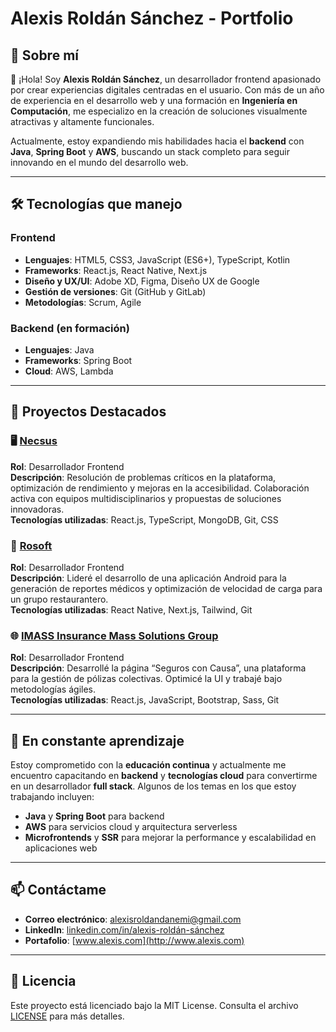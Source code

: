 # Alexis Roldán Sánchez - Portfolio

## 🚀 Sobre mí

👋 ¡Hola! Soy **Alexis Roldán Sánchez**, un desarrollador frontend apasionado por crear experiencias digitales centradas en el usuario. Con más de un año de experiencia en el desarrollo web y una formación en **Ingeniería en Computación**, me especializo en la creación de soluciones visualmente atractivas y altamente funcionales.

Actualmente, estoy expandiendo mis habilidades hacia el **backend** con **Java**, **Spring Boot** y **AWS**, buscando un stack completo para seguir innovando en el mundo del desarrollo web.

---

## 🛠️ Tecnologías que manejo

### Frontend

- **Lenguajes**: HTML5, CSS3, JavaScript (ES6+), TypeScript, Kotlin
- **Frameworks**: React.js, React Native, Next.js
- **Diseño y UX/UI**: Adobe XD, Figma, Diseño UX de Google
- **Gestión de versiones**: Git (GitHub y GitLab)
- **Metodologías**: Scrum, Agile

### Backend (en formación)

- **Lenguajes**: Java
- **Frameworks**: Spring Boot
- **Cloud**: AWS, Lambda

---

## 💼 Proyectos Destacados

### 🖥️ [Necsus](#)
**Rol**: Desarrollador Frontend  
**Descripción**: Resolución de problemas críticos en la plataforma, optimización de rendimiento y mejoras en la accesibilidad. Colaboración activa con equipos multidisciplinarios y propuestas de soluciones innovadoras.  
**Tecnologías utilizadas**: React.js, TypeScript, MongoDB, Git, CSS  

### 📱 [Rosoft](#)
**Rol**: Desarrollador Frontend  
**Descripción**: Lideré el desarrollo de una aplicación Android para la generación de reportes médicos y optimización de velocidad de carga para un grupo restaurantero.  
**Tecnologías utilizadas**: React Native, Next.js, Tailwind, Git  

### 🌐 [IMASS Insurance Mass Solutions Group](#)
**Rol**: Desarrollador Frontend  
**Descripción**: Desarrollé la página “Seguros con Causa”, una plataforma para la gestión de pólizas colectivas. Optimicé la UI y trabajé bajo metodologías ágiles.  
**Tecnologías utilizadas**: React.js, JavaScript, Bootstrap, Sass, Git  

---

## 🌱 En constante aprendizaje

Estoy comprometido con la **educación continua** y actualmente me encuentro capacitando en **backend** y **tecnologías cloud** para convertirme en un desarrollador **full stack**. Algunos de los temas en los que estoy trabajando incluyen:

- **Java** y **Spring Boot** para backend
- **AWS** para servicios cloud y arquitectura serverless
- **Microfrontends** y **SSR** para mejorar la performance y escalabilidad en aplicaciones web

---

## 📫 Contáctame

- **Correo electrónico**: [alexisroldandanemi@gmail.com](mailto:alexisroldandanemi@gmail.com)
- **LinkedIn**: [linkedin.com/in/alexis-roldán-sánchez](https://linkedin.com/in/alexis-roldán-sánchez)
- **Portafolio**: [www.alexis.com](http://www.alexis.com)

---

## 📄 Licencia

Este proyecto está licenciado bajo la MIT License. Consulta el archivo [LICENSE](./LICENSE) para más detalles.
